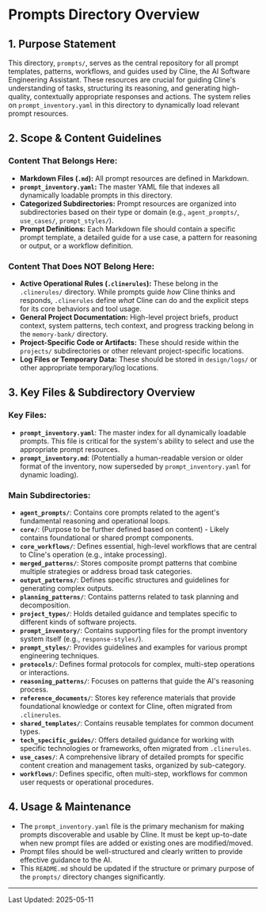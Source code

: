 # Prompts Directory Overview

## 1. Purpose Statement

This directory, `prompts/`, serves as the central repository for all prompt templates, patterns, workflows, and guides used by Cline, the AI Software Engineering Assistant. These resources are crucial for guiding Cline's understanding of tasks, structuring its reasoning, and generating high-quality, contextually appropriate responses and actions. The system relies on `prompt_inventory.yaml` in this directory to dynamically load relevant prompt resources.

## 2. Scope & Content Guidelines

### Content That Belongs Here:
*   **Markdown Files (`.md`):** All prompt resources are defined in Markdown.
*   **`prompt_inventory.yaml`:** The master YAML file that indexes all dynamically loadable prompts in this directory.
*   **Categorized Subdirectories:** Prompt resources are organized into subdirectories based on their type or domain (e.g., `agent_prompts/`, `use_cases/`, `prompt_styles/`).
*   **Prompt Definitions:** Each Markdown file should contain a specific prompt template, a detailed guide for a use case, a pattern for reasoning or output, or a workflow definition.

### Content That Does NOT Belong Here:
*   **Active Operational Rules (`.clinerules`):** These belong in the `.clinerules/` directory. While prompts guide *how* Cline thinks and responds, `.clinerules` define *what* Cline can do and the explicit steps for its core behaviors and tool usage.
*   **General Project Documentation:** High-level project briefs, product context, system patterns, tech context, and progress tracking belong in the `memory-bank/` directory.
*   **Project-Specific Code or Artifacts:** These should reside within the `projects/` subdirectories or other relevant project-specific locations.
*   **Log Files or Temporary Data:** These should be stored in `design/logs/` or other appropriate temporary/log locations.

## 3. Key Files & Subdirectory Overview

### Key Files:
*   **`prompt_inventory.yaml`**: The master index for all dynamically loadable prompts. This file is critical for the system's ability to select and use the appropriate prompt resources.
*   **`prompt_inventory.md`**: (Potentially a human-readable version or older format of the inventory, now superseded by `prompt_inventory.yaml` for dynamic loading).

### Main Subdirectories:
*   **`agent_prompts/`**: Contains core prompts related to the agent's fundamental reasoning and operational loops.
*   **`core/`**: (Purpose to be further defined based on content) - Likely contains foundational or shared prompt components.
*   **`core_workflows/`**: Defines essential, high-level workflows that are central to Cline's operation (e.g., intake processing).
*   **`merged_patterns/`**: Stores composite prompt patterns that combine multiple strategies or address broad task categories.
*   **`output_patterns/`**: Defines specific structures and guidelines for generating complex outputs.
*   **`planning_patterns/`**: Contains patterns related to task planning and decomposition.
*   **`project_types/`**: Holds detailed guidance and templates specific to different kinds of software projects.
*   **`prompt_inventory/`**: Contains supporting files for the prompt inventory system itself (e.g., `response-styles/`).
*   **`prompt_styles/`**: Provides guidelines and examples for various prompt engineering techniques.
*   **`protocols/`**: Defines formal protocols for complex, multi-step operations or interactions.
*   **`reasoning_patterns/`**: Focuses on patterns that guide the AI's reasoning process.
*   **`reference_documents/`**: Stores key reference materials that provide foundational knowledge or context for Cline, often migrated from `.clinerules`.
*   **`shared_templates/`**: Contains reusable templates for common document types.
*   **`tech_specific_guides/`**: Offers detailed guidance for working with specific technologies or frameworks, often migrated from `.clinerules`.
*   **`use_cases/`**: A comprehensive library of detailed prompts for specific content creation and management tasks, organized by sub-category.
*   **`workflows/`**: Defines specific, often multi-step, workflows for common user requests or operational procedures.

## 4. Usage & Maintenance

*   The `prompt_inventory.yaml` file is the primary mechanism for making prompts discoverable and usable by Cline. It must be kept up-to-date when new prompt files are added or existing ones are modified/moved.
*   Prompt files should be well-structured and clearly written to provide effective guidance to the AI.
*   This `README.md` should be updated if the structure or primary purpose of the `prompts/` directory changes significantly.

---
Last Updated: 2025-05-11
